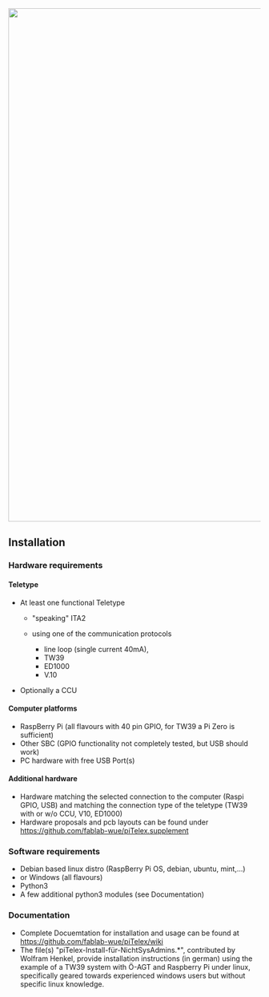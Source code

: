 <img src="https://raw.githubusercontent.com/wiki/fablab-wue/piTelex/img/Header.JPG" width="1024px">

## Installation

### Hardware requirements

#### Teletype
* At least one functional Teletype 

    * "speaking" ITA2 

    * using one of the communication protocols 

        * line loop (single current 40mA), 
        * TW39
        * ED1000
        * V.10

* Optionally a CCU

#### Computer platforms
* RaspBerry Pi (all flavours with 40 pin GPIO, for TW39 a Pi Zero is sufficient)
* Other SBC (GPIO functionality not completely tested, but USB should work)
* PC hardware with free USB Port(s)

#### Additional hardware
* Hardware matching the selected connection to the computer (Raspi GPIO, USB) and matching the connection type of the teletype (TW39 with or w/o CCU, V10, ED1000)
* Hardware proposals and pcb layouts can be found under https://github.com/fablab-wue/piTelex.supplement

### Software requirements
* Debian based linux distro (RaspBerry Pi OS, debian, ubuntu, mint,...)
* or Windows (all flavours)
* Python3
* A few additional python3 modules (see Documentation)

### Documentation
* Complete Docuemtation for installation and usage can be found at https://github.com/fablab-wue/piTelex/wiki
* The file(s) "piTelex-Install-für-NichtSysAdmins.\*", contributed by Wolfram Henkel,  provide installation instructions (in german) using the example of a TW39 system with Ö-AGT and Raspberry Pi under linux, specifically geared towards experienced windows users but without specific linux knowledge.

